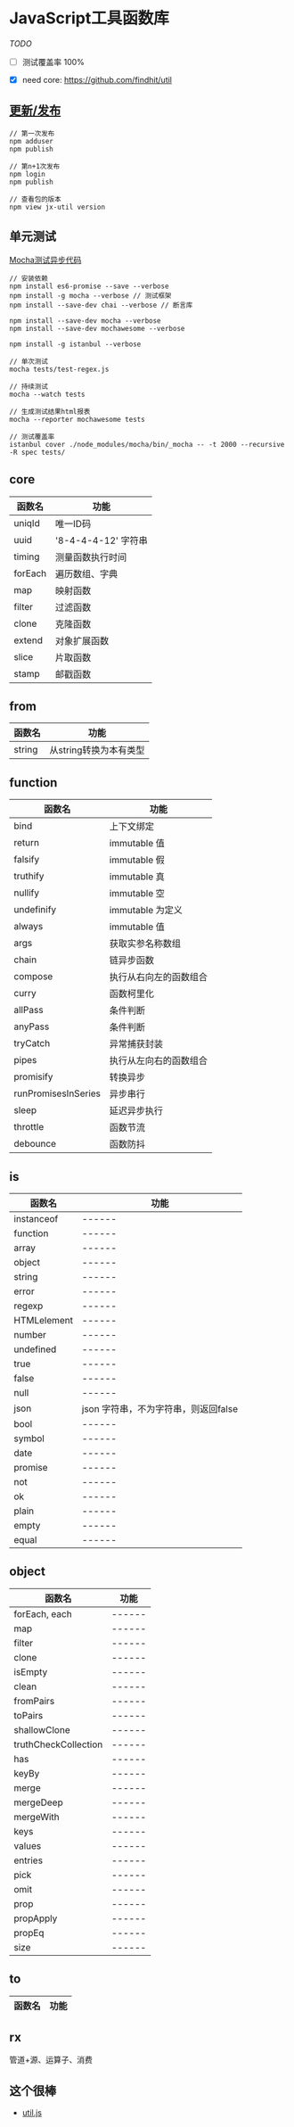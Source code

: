 JavaScript工具函数库
===========

*TODO*

- [ ] 测试覆盖率 100%
- [x] need core: https://github.com/findhit/util


## [更新/发布](https://www.cnblogs.com/penghuwan/p/6973702.html)

```
// 第一次发布
npm adduser
npm publish

// 第n+1次发布
npm login
npm publish

// 查看包的版本
npm view jx-util version
```

## 单元测试

[Mocha测试异步代码](https://harttle.land/2016/07/12/async-test-with-chai-as-promised.html)

```
// 安装依赖
npm install es6-promise --save --verbose
npm install -g mocha --verbose // 测试框架
npm install --save-dev chai --verbose // 断言库

npm install --save-dev mocha --verbose
npm install --save-dev mochawesome --verbose

npm install -g istanbul --verbose

// 单次测试
mocha tests/test-regex.js

// 持续测试
mocha --watch tests

// 生成测试结果html报表
mocha --reporter mochawesome tests

// 测试覆盖率
istanbul cover ./node_modules/mocha/bin/_mocha -- -t 2000 --recursive -R spec tests/
```

## core

| 函数名 | 功能 |
| ------ | ------ |
| uniqId | 唯一ID码 |
| uuid | '8-4-4-4-12' 字符串 |
| timing | 测量函数执行时间 |
| forEach | 遍历数组、字典 |
| map | 映射函数 |
| filter | 过滤函数 |
| clone | 克隆函数 |
| extend | 对象扩展函数 |
| slice | 片取函数 |
| stamp | 邮戳函数 |

## from

| 函数名 | 功能 |
| ------ | ------ |
| string | 从string转换为本有类型 |

## function

| 函数名 | 功能 |
| ------ | ------ |
| bind | 上下文绑定 |
| return | immutable 值 |
| falsify | immutable 假 |
| truthify | immutable 真 |
| nullify | immutable 空 |
| undefinify | immutable 为定义 |
| always | immutable 值 |
| args | 获取实参名称数组 |
| chain | 链异步函数 |
| compose | 执行从右向左的函数组合 |
| curry | 函数柯里化 |
| allPass | 条件判断 |
| anyPass | 条件判断 |
| tryCatch | 异常捕获封装 |
| pipes | 执行从左向右的函数组合 |
| promisify | 转换异步 |
| runPromisesInSeries | 异步串行 |
| sleep | 延迟异步执行 |
| throttle | 函数节流 |
| debounce | 函数防抖 |

## is

| 函数名 | 功能 |
| ------ | ------ |
| instanceof | ------ |
| function | ------ |
| array | ------ |
| object | ------ |
| string | ------ |
| error | ------ |
| regexp | ------ |
| HTMLelement | ------ |
| number | ------ |
| undefined | ------ |
| true | ------ |
| false | ------ |
| null | ------ |
| json | json 字符串，不为字符串，则返回false |
| bool | ------ |
| symbol | ------ |
| date | ------ |
| promise | ------ |
| not | ------ |
| ok | ------ |
| plain | ------ |
| empty | ------ |
| equal | ------ |

## object

| 函数名 | 功能 |
| ------ | ------ |
| forEach, each | ------ |
| map | ------ |
| filter | ------ |
| clone | ------ |
| isEmpty | ------ |
| clean | ------ |
| fromPairs | ------ |
| toPairs | ------ |
| shallowClone | ------ |
| truthCheckCollection | ------ |
| has | ------ |
| keyBy | ------ |
| merge | ------ |
| mergeDeep | ------ |
| mergeWith | ------ |
| keys | ------ |
| values | ------ |
| entries | ------ |
| pick | ------ |
| omit | ------ |
| prop | ------ |
| propApply | ------ |
| propEq | ------ |
| size | ------ |

## to

| 函数名 | 功能 |
| ------ | ------ |




## rx

管道+源、运算子、消费

## 这个很棒

* [util.js](https://github.com/TinkoffCreditSystems/utils.js)